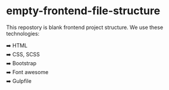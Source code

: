 # empty-frontend-file-structure

This repostory is blank frontend project structure.
We use these technologies:

➡️ HTML <br>
➡️ CSS, SCSS <br>
➡️ Bootstrap <br>
➡️ Font awesome <br>
➡️ Gulpfile <br>
